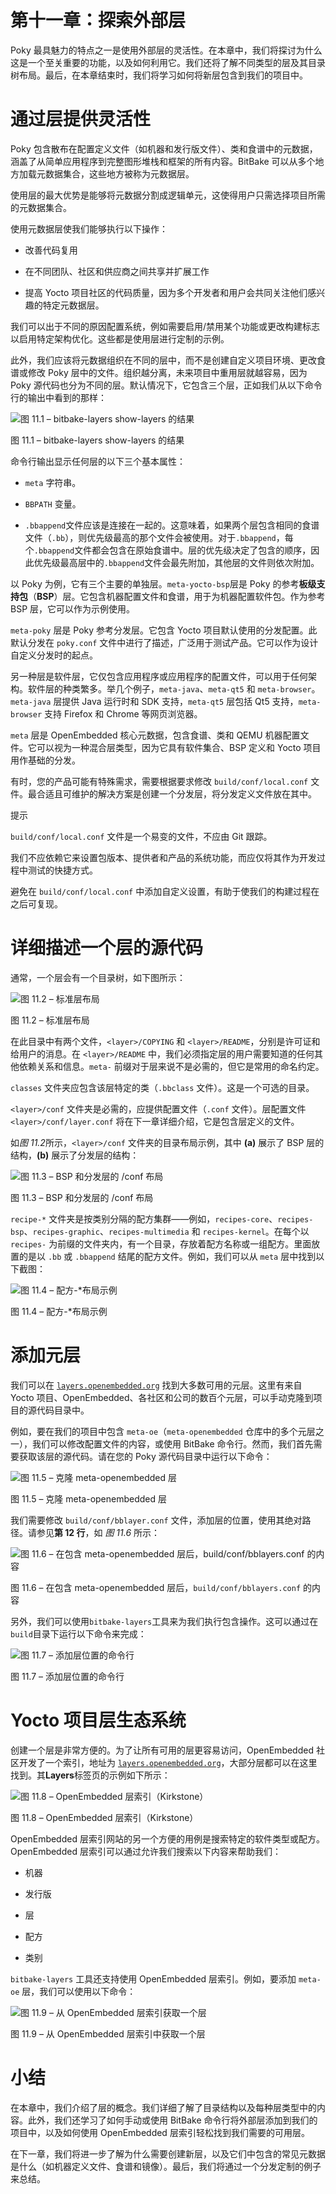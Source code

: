 

# 第十一章：探索外部层

Poky 最具魅力的特点之一是使用外部层的灵活性。在本章中，我们将探讨为什么这是一个至关重要的功能，以及如何利用它。我们还将了解不同类型的层及其目录树布局。最后，在本章结束时，我们将学习如何将新层包含到我们的项目中。

# 通过层提供灵活性

Poky 包含散布在配置定义文件（如机器和发行版文件）、类和食谱中的元数据，涵盖了从简单应用程序到完整图形堆栈和框架的所有内容。BitBake 可以从多个地方加载元数据集合，这些地方被称为元数据层。

使用层的最大优势是能够将元数据分割成逻辑单元，这使得用户只需选择项目所需的元数据集合。

使用元数据层使我们能够执行以下操作：

+   改善代码复用

+   在不同团队、社区和供应商之间共享并扩展工作

+   提高 Yocto 项目社区的代码质量，因为多个开发者和用户会共同关注他们感兴趣的特定元数据层。

我们可以出于不同的原因配置系统，例如需要启用/禁用某个功能或更改构建标志以启用特定架构优化。这些都是使用层进行定制的示例。

此外，我们应该将元数据组织在不同的层中，而不是创建自定义项目环境、更改食谱或修改 Poky 层中的文件。组织越分离，未来项目中重用层就越容易，因为 Poky 源代码也分为不同的层。默认情况下，它包含三个层，正如我们从以下命令行的输出中看到的那样：

![图 11.1 – bitbake-layers show-layers 的结果](img/Figure_11.1_B19361.jpg)

图 11.1 – bitbake-layers show-layers 的结果

命令行输出显示任何层的以下三个基本属性：

+   `meta` 字符串。

+   `BBPATH` 变量。

+   `.bbappend`文件应该是连接在一起的。这意味着，如果两个层包含相同的食谱文件（`.bb`），则优先级最高的那个文件会被使用。对于`.bbappend`，每个`.bbappend`文件都会包含在原始食谱中。层的优先级决定了包含的顺序，因此优先级最高层中的`.bbappend`文件会最先附加，其他层的文件则依次附加。

以 Poky 为例，它有三个主要的单独层。`meta-yocto-bsp`层是 Poky 的参考**板级支持包**（**BSP**）层。它包含机器配置文件和食谱，用于为机器配置软件包。作为参考 BSP 层，它可以作为示例使用。

`meta-poky` 层是 Poky 参考分发层。它包含 Yocto 项目默认使用的分发配置。此默认分发在 `poky.conf` 文件中进行了描述，广泛用于测试产品。它可以作为设计自定义分发时的起点。

另一种层是软件层，它仅包含应用程序或应用程序的配置文件，可以用于任何架构。软件层的种类繁多。举几个例子，`meta-java`、`meta-qt5` 和 `meta-browser`。`meta-java` 层提供 Java 运行时和 SDK 支持，`meta-qt5` 层包括 Qt5 支持，`meta-browser` 支持 Firefox 和 Chrome 等网页浏览器。

`meta` 层是 OpenEmbedded 核心元数据，包含食谱、类和 QEMU 机器配置文件。它可以视为一种混合层类型，因为它具有软件集合、BSP 定义和 Yocto 项目用作基础的分发。

有时，您的产品可能有特殊需求，需要根据要求修改 `build/conf/local.conf` 文件。最合适且可维护的解决方案是创建一个分发层，将分发定义文件放在其中。

提示

`build/conf/local.conf` 文件是一个易变的文件，不应由 Git 跟踪。

我们不应依赖它来设置包版本、提供者和产品的系统功能，而应仅将其作为开发过程中测试的快捷方式。

避免在 `build/conf/local.conf` 中添加自定义设置，有助于使我们的构建过程在之后可复现。

# 详细描述一个层的源代码

通常，一个层会有一个目录树，如下图所示：

![图 11.2 – 标准层布局](img/Figure_11.2_B19361.jpg)

图 11.2 – 标准层布局

在此目录中有两个文件，`<layer>/COPYING` 和 `<layer>/README`，分别是许可证和给用户的消息。在 `<layer>/README` 中，我们必须指定层的用户需要知道的任何其他依赖关系和信息。`meta-` 前缀对于层来说不是必需的，但它是常用的命名约定。

`classes` 文件夹应包含该层特定的类（`.bbclass` 文件）。这是一个可选的目录。

`<layer>/conf` 文件夹是必需的，应提供配置文件（`.conf` 文件）。层配置文件 `<layer>/conf/layer.conf` 将在下一章详细介绍，它是包含层定义的文件。

如*图 11.2*所示，`<layer>/conf` 文件夹的目录布局示例，其中 **(a)** 展示了 BSP 层的结构，**(b)** 展示了分发层的结构：

![图 11.3 – BSP 和分发层的 <layer>/conf 布局](img/Figure_11.3_B19361.jpg)

图 11.3 – BSP 和分发层的 <layer>/conf 布局

`recipe-*` 文件夹是按类别分隔的配方集群——例如，`recipes-core`、`recipes-bsp`、`recipes-graphic`、`recipes-multimedia` 和 `recipes-kernel`。在每个以 `recipes-` 为前缀的文件夹内，有一个目录，存放着配方名称或一组配方。里面放置的是以 `.bb` 或 `.bbappend` 结尾的配方文件。例如，我们可以从 `meta` 层中找到以下截图：

![图 11.4 – 配方-*布局示例](img/Figure_11.4_B19361.jpg)

图 11.4 – 配方-*布局示例

# 添加元层

我们可以在 [`layers.openembedded.org`](http://layers.openembedded.org) 找到大多数可用的元层。这里有来自 Yocto 项目、OpenEmbedded、各社区和公司的数百个元层，可以手动克隆到项目的源代码目录中。

例如，要在我们的项目中包含 `meta-oe`（`meta-openembedded` 仓库中的多个元层之一），我们可以修改配置文件的内容，或使用 BitBake 命令行。然而，我们首先需要获取该层的源代码。请在您的 Poky 源代码目录中运行以下命令：

![图 11.5 – 克隆 meta-openembedded 层](img/Figure_11.5_B19361.jpg)

图 11.5 – 克隆 meta-openembedded 层

我们需要修改 `build/conf/bblayer.conf` 文件，添加层的位置，使用其绝对路径。请参见**第 12 行**，如 *图 11.6* 所示：

![图 11.6 – 在包含 meta-openembedded 层后，`build/conf/bblayers.conf` 的内容](img/Figure_11.6_B19361.jpg)

图 11.6 – 在包含 meta-openembedded 层后，`build/conf/bblayers.conf` 的内容

另外，我们可以使用`bitbake-layers`工具来为我们执行包含操作。这可以通过在`build`目录下运行以下命令来完成：

![图 11.7 – 添加层位置的命令行](img/Figure_11.7_B19361.jpg)

图 11.7 – 添加层位置的命令行

# Yocto 项目层生态系统

创建一个层是非常方便的。为了让所有可用的层更容易访问，OpenEmbedded 社区开发了一个索引，地址为 [`layers.openembedded.org`](http://layers.openembedded.org)，大部分层都可以在这里找到。其**Layers**标签页的示例如下所示：

![图 11.8 – OpenEmbedded 层索引（Kirkstone）](img/Figure_11.8_B19361.jpg)

图 11.8 – OpenEmbedded 层索引（Kirkstone）

OpenEmbedded 层索引网站的另一个方便的用例是搜索特定的软件类型或配方。OpenEmbedded 层索引可以通过允许我们搜索以下内容来帮助我们：

+   机器

+   发行版

+   层

+   配方

+   类别

`bitbake-layers` 工具还支持使用 OpenEmbedded 层索引。例如，要添加 `meta-oe` 层，我们可以使用以下命令：

![图 11.9 – 从 OpenEmbedded 层索引获取一个层](img/Figure_11.9_B19361.jpg)

图 11.9 – 从 OpenEmbedded 层索引中获取一个层

# 小结

在本章中，我们介绍了层的概念。我们详细了解了目录结构以及每种层类型中的内容。此外，我们还学习了如何手动或使用 BitBake 命令行将外部层添加到我们的项目中，以及如何使用 OpenEmbedded 层索引轻松找到我们需要的可用层。

在下一章，我们将进一步了解为什么需要创建新层，以及它们中包含的常见元数据是什么（如机器定义文件、食谱和镜像）。最后，我们将通过一个分发定制的例子来总结。
